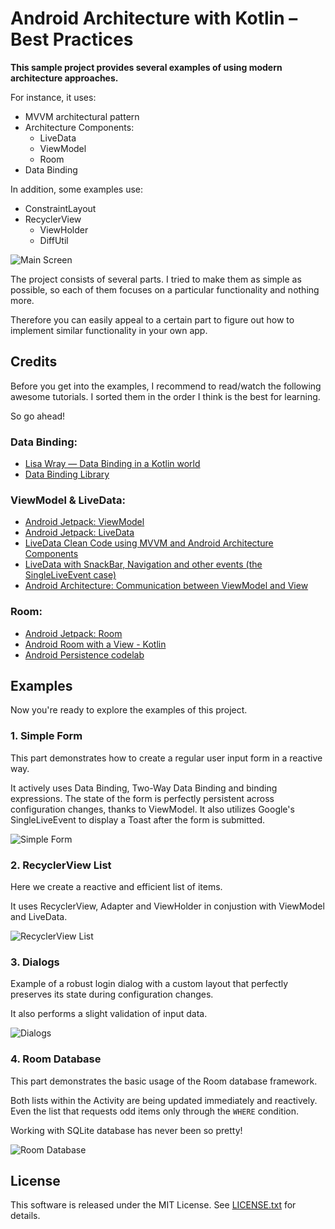 # Android Architecture with Kotlin – Best Practices

**This sample project provides several examples of using modern architecture approaches.**

For instance, it uses:

* MVVM architectural pattern
* Architecture Components:
  * LiveData
  * ViewModel
  * Room
* Data Binding

In addition, some examples use:

* ConstraintLayout
* RecyclerView
	* ViewHolder
	* DiffUtil

![Main Screen](etc/readme-files/main.png)

The project consists of several parts. I tried to make them as simple as possible,
so each of them focuses on a particular functionality and nothing more.

Therefore you can easily appeal to a certain part
to figure out how to implement similar functionality in your own app.

## Credits

Before you get into the examples, I recommend to read/watch the following awesome tutorials.
I sorted them in the order I think is the best for learning.

So go ahead!

### Data Binding:

* [Lisa Wray — Data Binding in a Kotlin world][TW9dSEgJIa8]
* [Data Binding Library][data-binding]

### ViewModel & LiveData:

* [Android Jetpack: ViewModel][5qlIPTDE274]
* [Android Jetpack: LiveData][OMcDk2_4LSk]
* [LiveData Clean Code using MVVM and Android Architecture Components][53468ed0dc1f]
* [LiveData with SnackBar, Navigation and other events (the SingleLiveEvent case)][ac2622673150]
* [Android Architecture: Communication between ViewModel and View][ce14805d72bf]

### Room:

* [Android Jetpack: Room][SKWh4ckvFPM]
* [Android Room with a View - Kotlin][room-with-a-view-kotlin]
* [Android Persistence codelab][persistence]

## Examples

Now you're ready to explore the examples of this project.

### 1. Simple Form

This part demonstrates how to create a regular user input form in a reactive way.

It actively uses Data Binding, Two-Way Data Binding and binding expressions.
The state of the form is perfectly persistent across configuration changes, thanks to ViewModel.
It also utilizes Google's SingleLiveEvent to display a Toast after the form is submitted.

![Simple Form](etc/readme-files/part-1.gif)

### 2. RecyclerView List

Here we create a reactive and efficient list of items.

It uses RecyclerView, Adapter and ViewHolder in conjustion with ViewModel and LiveData.

![RecyclerView List](etc/readme-files/part-2.gif)

### 3. Dialogs

Example of a robust login dialog with a custom layout
that perfectly preserves its state during configuration changes.

It also performs a slight validation of input data.

![Dialogs](etc/readme-files/part-3.gif)

### 4. Room Database

This part demonstrates the basic usage of the Room database framework.

Both lists within the Activity are being updated immediately and reactively.
Even the list that requests odd items only through the `WHERE` condition.

Working with SQLite database has never been so pretty!

![Room Database](etc/readme-files/part-4.gif)

## License

This software is released under the MIT License.
See [LICENSE.txt](LICENSE.txt) for details.


[TW9dSEgJIa8]: https://www.youtube.com/watch?v=TW9dSEgJIa8
[data-binding]: https://developer.android.com/topic/libraries/data-binding/

[5qlIPTDE274]: https://www.youtube.com/watch?v=5qlIPTDE274
[OMcDk2_4LSk]: https://www.youtube.com/watch?v=OMcDk2_4LSk
[53468ed0dc1f]: https://android.jlelse.eu/lets-keep-activity-dumb-using-livedata-53468ed0dc1f
[ac2622673150]: https://medium.com/androiddevelopers/livedata-with-snackbar-navigation-and-other-events-the-singleliveevent-case-ac2622673150
[ce14805d72bf]: https://android.jlelse.eu/android-architecture-communication-between-viewmodel-and-view-ce14805d72bf

[SKWh4ckvFPM]: https://www.youtube.com/watch?v=SKWh4ckvFPM
[room-with-a-view-kotlin]: https://codelabs.developers.google.com/codelabs/android-room-with-a-view-kotlin/
[persistence]: https://codelabs.developers.google.com/codelabs/android-persistence/

